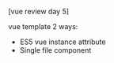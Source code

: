 [vue review day 5]

vue template
2 ways:
- ES5 vue instance attribute
- Single file component <template> code

things to remember : mustache {{}} and v-bind

mustache {{}}  very famous template syntax(used in other lang., frameworks as well)
v-bind : data connection between data value and HTML attributes(id, class, style, etc.)

JS expression can be used in vue template.
  ex: <p>{{message.split('').reverse().join() }}</p>
in that case, {{message}} must be binded in vue instance
JS declaration, 'if' cannot be used.
vue template should display simple results. so ex is not a good example.(use 'computed')

vue Directive : all the v- prefix series attributes.
  ex: <a v-if:"flag">blahblah</a>    <- if flag value is true, blahblah will appear.

major vue Directives to remember:
- v-if
- v-for
- v-show    <- equivalent to css:display:none. (not deleting, just hiding)
- v-bind    <- mapping HTMl basic attributes and vue data attr.
- v-on      <- for event
- v-model   <- for 'form'. limited use on certain tags <input><select><textarea>
 
-------------

Directives can pass events and parameters.
  
computed vs methods:  
- computed - auto run upon data change (use caching- meaning it keeps value and return when needed)  
- methods - logic runs only when called (no caching)  
 -> for repeated complicated calculations, computed might have better performance.  

watch:
similar to computed, but suitable for more time-consuming async process.

<important> what is Async process?
- When wep app requests data, http request to server occurs.
- but you never know when the request can be responded, by the time JS code runs.
- so to prevent it from bothering other JS codes,
- you request data in some other area(Execution context) and wait for the response.
- This is Javascript Asynchronous process Logic.
